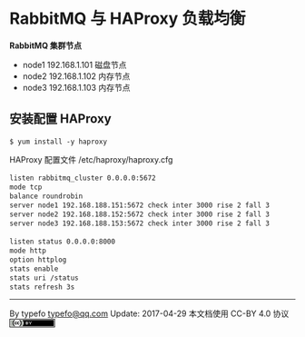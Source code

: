 # RabbitMQ 与 HAProxy 负载均衡

**RabbitMQ 集群节点**

- node1 192.168.1.101   磁盘节点
- node2 192.168.1.102   内存节点
- node3 192.168.1.103   内存节点
  
## 安装配置 HAProxy

```
$ yum install -y haproxy
```

HAProxy 配置文件 /etc/haproxy/haproxy.cfg

```
listen rabbitmq_cluster 0.0.0.0:5672
mode tcp
balance roundrobin
server node1 192.168.188.151:5672 check inter 3000 rise 2 fall 3
server node2 192.168.188.152:5672 check inter 3000 rise 2 fall 3
server node3 192.168.188.153:5672 check inter 3000 rise 2 fall 3
  
listen status 0.0.0.0:8000
mode http
option httplog
stats enable
stats uri /status
stats refresh 3s
```

----------------------------------------------------------------------------------------

By typefo typefo@qq.com Update: 2017-04-29 本文档使用 CC-BY 4.0 协议 ![by](../img/by.png)
